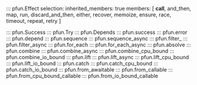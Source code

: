 ::: pfun.Effect
    selection:
        inherited_members: true
        members: [
            __call__,
            and_then,
            map,
            run,
            discard_and_then,
            either,
            recover,
            memoize,
            ensure,
            race,
            timeout,
            repeat,
            retry
        ]

::: pfun.Success
::: pfun.Try
::: pfun.Depends
::: pfun.success
::: pfun.error
::: pfun.depend
::: pfun.sequence
::: pfun.sequence_async
::: pfun.filter_
::: pfun.filter_async
::: pfun.for_each
::: pfun.for_each_async
::: pfun.absolve
::: pfun.combine
::: pfun.combine_async
::: pfun.combine_cpu_bound
::: pfun.combine_io_bound
::: pfun.lift
::: pfun.lift_async
::: pfun.lift_cpu_bound
::: pfun.lift_io_bound
::: pfun.catch
::: pfun.catch_cpu_bound
::: pfun.catch_io_bound
::: pfun.from_awaitable
::: pfun.from_callable
::: pfun.from_cpu_bound_callable
::: pfun.from_io_bound_callable
